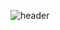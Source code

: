 ![header](https://capsule-render.vercel.app/api?type=cylinder&text=Kim%20Wu%20Jin&fontColor=FFFFFF%fontsize=100)
